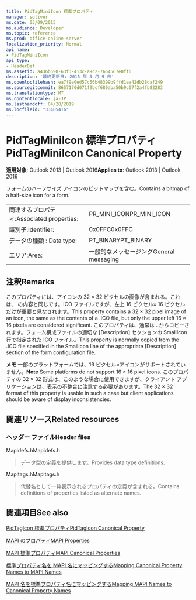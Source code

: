 ```yaml
---
title: PidTagMiniIcon 標準プロパティ
manager: soliver
ms.date: 03/09/2015
ms.audience: Developer
ms.topic: reference
ms.prod: office-online-server
localization_priority: Normal
api_name:
- PidTagMiniIcon
api_type:
- HeaderDef
ms.assetid: a436b590-63f3-413c-a9c2-7664567e0ff0
description: '最終更新日: 2015 年 3 月 9 日'
ms.openlocfilehash: ea7f9e0ed57c56b48399b9ffd1ea42db28daf249
ms.sourcegitcommit: 8657170d071f9bcf680aba50b9c07f2a4fb82283
ms.translationtype: MT
ms.contentlocale: ja-JP
ms.lasthandoff: 04/28/2019
ms.locfileid: "33405416"
---
```

# <a name="pidtagminiicon-canonical-property"></a><span data-ttu-id="d10bb-103">PidTagMiniIcon 標準プロパティ</span><span class="sxs-lookup"><span data-stu-id="d10bb-103">PidTagMiniIcon Canonical Property</span></span>

  
  
<span data-ttu-id="d10bb-104">**適用対象**: Outlook 2013 | Outlook 2016</span><span class="sxs-lookup"><span data-stu-id="d10bb-104">**Applies to**: Outlook 2013 | Outlook 2016</span></span> 
  
<span data-ttu-id="d10bb-105">フォームのハーフサイズ アイコンのビットマップを含む。</span><span class="sxs-lookup"><span data-stu-id="d10bb-105">Contains a bitmap of a half-size icon for a form.</span></span>
  
|||
|:-----|:-----|
|<span data-ttu-id="d10bb-106">関連するプロパティ:</span><span class="sxs-lookup"><span data-stu-id="d10bb-106">Associated properties:</span></span>  <br/> |<span data-ttu-id="d10bb-107">PR_MINI_ICON</span><span class="sxs-lookup"><span data-stu-id="d10bb-107">PR_MINI_ICON</span></span>  <br/> |
|<span data-ttu-id="d10bb-108">識別子:</span><span class="sxs-lookup"><span data-stu-id="d10bb-108">Identifier:</span></span>  <br/> |<span data-ttu-id="d10bb-109">0x0FFC</span><span class="sxs-lookup"><span data-stu-id="d10bb-109">0x0FFC</span></span>  <br/> |
|<span data-ttu-id="d10bb-110">データの種類 : </span><span class="sxs-lookup"><span data-stu-id="d10bb-110">Data type:</span></span>  <br/> |<span data-ttu-id="d10bb-111">PT_BINARY</span><span class="sxs-lookup"><span data-stu-id="d10bb-111">PT_BINARY</span></span>  <br/> |
|<span data-ttu-id="d10bb-112">エリア:</span><span class="sxs-lookup"><span data-stu-id="d10bb-112">Area:</span></span>  <br/> |<span data-ttu-id="d10bb-113">一般的なメッセージング</span><span class="sxs-lookup"><span data-stu-id="d10bb-113">General messaging</span></span>  <br/> |
   
## <a name="remarks"></a><span data-ttu-id="d10bb-114">注釈</span><span class="sxs-lookup"><span data-stu-id="d10bb-114">Remarks</span></span>

<span data-ttu-id="d10bb-115">このプロパティには、アイコンの 32 × 32 ピクセルの画像が含まれる。これは、 の内容と同じです。ICO ファイルですが、左上 16 ピクセル× 16 ピクセルだけが重要と見なされます。</span><span class="sxs-lookup"><span data-stu-id="d10bb-115">This property contains a 32 × 32 pixel image of an icon, the same as the contents of a .ICO file, but only the upper left 16 × 16 pixels are considered significant.</span></span> <span data-ttu-id="d10bb-116">このプロパティは、通常は . からコピーされます。フォーム構成ファイルの適切な [Description] セクションの SmallIcon 行で指定された ICO ファイル。</span><span class="sxs-lookup"><span data-stu-id="d10bb-116">This property is normally copied from the .ICO file specified in the SmallIcon line of the appropriate [Description] section of the form configuration file.</span></span>
  
 <span data-ttu-id="d10bb-117">**メモ** 一部のプラットフォームでは、16 ピクセル×アイコンがサポートされていません。</span><span class="sxs-lookup"><span data-stu-id="d10bb-117">**Note** Some platforms do not support 16 × 16 pixel icons.</span></span> <span data-ttu-id="d10bb-118">このプロパティの 32 × 32 形式は、このような場合に使用できますが、クライアント アプリケーションは、表示の不整合に注意する必要があります。</span><span class="sxs-lookup"><span data-stu-id="d10bb-118">The 32 × 32 format of this property is usable in such a case but client applications should be aware of display inconsistencies.</span></span> 
  
## <a name="related-resources"></a><span data-ttu-id="d10bb-119">関連リソース</span><span class="sxs-lookup"><span data-stu-id="d10bb-119">Related resources</span></span>

### <a name="header-files"></a><span data-ttu-id="d10bb-120">ヘッダー ファイル</span><span class="sxs-lookup"><span data-stu-id="d10bb-120">Header files</span></span>

<span data-ttu-id="d10bb-121">Mapidefs.h</span><span class="sxs-lookup"><span data-stu-id="d10bb-121">Mapidefs.h</span></span>
  
> <span data-ttu-id="d10bb-122">データ型の定義を提供します。</span><span class="sxs-lookup"><span data-stu-id="d10bb-122">Provides data type definitions.</span></span>
    
<span data-ttu-id="d10bb-123">Mapitags.h</span><span class="sxs-lookup"><span data-stu-id="d10bb-123">Mapitags.h</span></span>
  
> <span data-ttu-id="d10bb-124">代替名として一覧表示されるプロパティの定義が含まれる。</span><span class="sxs-lookup"><span data-stu-id="d10bb-124">Contains definitions of properties listed as alternate names.</span></span>
    
## <a name="see-also"></a><span data-ttu-id="d10bb-125">関連項目</span><span class="sxs-lookup"><span data-stu-id="d10bb-125">See also</span></span>



[<span data-ttu-id="d10bb-126">PidTagIcon 標準プロパティ</span><span class="sxs-lookup"><span data-stu-id="d10bb-126">PidTagIcon Canonical Property</span></span>](pidtagicon-canonical-property.md)


[<span data-ttu-id="d10bb-127">MAPI のプロパティ</span><span class="sxs-lookup"><span data-stu-id="d10bb-127">MAPI Properties</span></span>](mapi-properties.md)
  
[<span data-ttu-id="d10bb-128">MAPI 標準プロパティ</span><span class="sxs-lookup"><span data-stu-id="d10bb-128">MAPI Canonical Properties</span></span>](mapi-canonical-properties.md)
  
[<span data-ttu-id="d10bb-129">標準プロパティ名を MAPI 名にマッピングする</span><span class="sxs-lookup"><span data-stu-id="d10bb-129">Mapping Canonical Property Names to MAPI Names</span></span>](mapping-canonical-property-names-to-mapi-names.md)
  
[<span data-ttu-id="d10bb-130">MAPI 名を標準プロパティ名にマッピングする</span><span class="sxs-lookup"><span data-stu-id="d10bb-130">Mapping MAPI Names to Canonical Property Names</span></span>](mapping-mapi-names-to-canonical-property-names.md)

